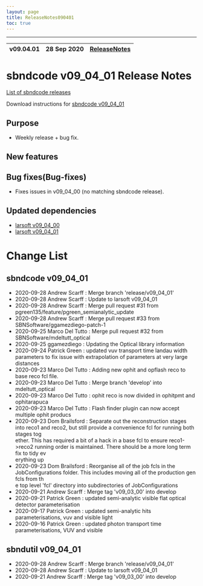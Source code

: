 ```yaml
---
layout: page
title: ReleaseNotes090401
toc: true
---
```


-----------------------------------------------------------------------------
| v09.04.01 | 28 Sep 2020 | [ReleaseNotes](ReleaseNotes090401.html) |
| --- | --- | --- |



sbndcode v09_04_01 Release Notes
=======================================================================================

[List of sbndcode releases](List_of_SBND_code_releases.html)

Download instructions for [sbndcode v09_04_01](http://scisoft.fnal.gov/scisoft/bundles/sbnd/v09_04_01/sbndcode-v09_04_01.html)

Purpose
---------------------------------------------------

* Weekly release + bug fix.

New features
---------------------------------------------------

Bug fixes(Bug-fixes)
---------------------------------------------------

* Fixes issues in v09_04_00 (no matching sbndcode release).

Updated dependencies
---------------------------------------------------

* [larsoft v09_04_00](https://cdcvs.fnal.gov/redmine/projects/larsoft/wiki/ReleaseNotes090400)
* [larsoft v09_04_01](https://cdcvs.fnal.gov/redmine/projects/larsoft/wiki/ReleaseNotes090401)


Change List
==========================================

sbndcode v09_04_01
---------------------------------------------------

* 2020-09-28  Andrew Scarff : Merge branch 'release/v09_04_01'
* 2020-09-28  Andrew Scarff : Update to larsoft v09_04_01
* 2020-09-28  Andrew Scarff : Merge pull request #31 from pgreen135/feature/pgreen_semianalytic_update
* 2020-09-28  Andrew Scarff : Merge pull request #33 from SBNSoftware/ggamezdiego-patch-1
* 2020-09-25  Marco Del Tutto : Merge pull request #32 from SBNSoftware/mdeltutt_optical
* 2020-09-25  ggamezdiego : Updating the Optical library information
* 2020-09-24  Patrick Green : updated vuv transport time landau width parameters to fix issue with extrapolation of parameters at very large distances
* 2020-09-23  Marco Del Tutto : Adding new ophit and opflash reco to base reco fcl file.
* 2020-09-23  Marco Del Tutto : Merge branch 'develop' into mdeltutt_optical
* 2020-09-23  Marco Del Tutto : ophit reco is now divided in ophitpmt and ophitarapuca
* 2020-09-23  Marco Del Tutto : Flash finder plugin can now accept multiple ophit producs
* 2020-09-23  Dom Brailsford : Separate out the reconstruction stages into reco1 and reco2, but still provide a convenience fcl for running both stages tog\
ether. This has required a bit of a hack in a base fcl to ensure reco1->reco2 running order is maintained.  There should be a more long term fix to tidy ev\
erything up
* 2020-09-23  Dom Brailsford : Reorganise all of the job fcls in the JobConfigurations folder.  This includes moving all of the production gen fcls from th\
e top level 'fcl' directory into subdirectories of JobConfigurations
* 2020-09-21  Andrew Scarff : Merge tag 'v09_03_00' into develop
* 2020-09-21  Patrick Green : updated semi-analytic visible flat optical detector parameterisation
* 2020-09-17  Patrick Green : updated semi-analytic hits parameterisations, vuv and visible light
* 2020-09-16  Patrick Green : updated photon transport time parameterisations, VUV and visible

sbndutil v09_04_01
---------------------------------------------------

* 2020-09-28  Andrew Scarff : Merge branch 'release/v09_04_01'
* 2020-09-28  Andrew Scarff : Update to larsoft v09_04_01
* 2020-09-21  Andrew Scarff : Merge tag 'v09_03_00' into develop
